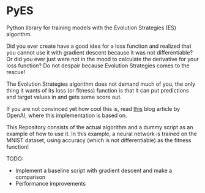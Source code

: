 # PyES
Python library for training models with the Evolution Strategies (ES) algorithm.

Did you ever create have a good idea for a loss function and realized that you cannot use it with gradient descent because it was not differentiable? Or did you ever just were not in the mood to calculate the derivative for your loss function? 
Do not despair because Evolution Strategies comes to the rescue!

The Evolution Strategies algorithm does not demand much of you, the only thing it wants of its loss (or fitness) function is that it can put predictions and target values in and gets some score out. 

If you are not convinced yet how cool this is, read [this](https://openai.com/blog/evolution-strategies/) blog article by OpenAI, where this implementation is based on.

This Repository consists of the actual algorithm and a dummy script as an example of how to use it. In this example, a neural network is trained on the MNIST dataset, using accuracy (which is not differentiable) as the fitness function!

TODO:
* Implement a baseline script with gradient descent and make a comparison
* Performance improvements
